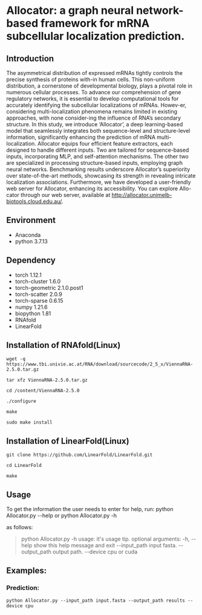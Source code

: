 # Allocator: a graph neural network-based framework for mRNA subcellular localization prediction.
## Introduction

The asymmetrical distribution of expressed mRNAs tightly controls the precise synthesis of proteins with-in human cells. This non-uniform distribution, a cornerstone of developmental biology, plays a pivotal role in numerous cellular processes. To advance our comprehension of gene regulatory networks, it is essential to develop computational tools for accurately identifying the subcellular localizations of mRNAs. Howev-er, considering multi-localization phenomena remains limited in existing approaches, with none consider-ing the influence of RNA’s secondary structure. In this study, we introduce ‘Allocator’, a deep learning-based model that seamlessly integrates both sequence-level and structure-level information, significantly enhancing the prediction of mRNA multi-localization. Allocator equips four efficient feature extractors, each designed to handle different inputs. Two are tailored for sequence-based inputs, incorporating MLP, and self-attention mechanisms. The other two are specialized in processing structure-based inputs, employing graph neural networks. Benchmarking results underscore Allocator’s superiority over state-of-the-art methods, showcasing its strength in revealing intricate localization associations. Furthermore, we have developed a user-friendly web server for Allocator, enhancing its accessibility. You can explore Allo-cator through our web server, available at http://allocator.unimelb-biotools.cloud.edu.au/.

## Environment
* Anaconda
* python 3.7.13

## Dependency

* torch   1.12.1
* torch-cluster   1.6.0
* torch-geometric   2.1.0.post1
* torch-scatter   2.0.9
* torch-sparse    0.6.15
* numpy		1.21.6
* biopython	1.81
* RNAfold
* LinearFold

## Installation of RNAfold(Linux)


```wget -q https://www.tbi.univie.ac.at/RNA/download/sourcecode/2_5_x/ViennaRNA-2.5.0.tar.gz```

```tar xfz ViennaRNA-2.5.0.tar.gz```

```cd /content/ViennaRNA-2.5.0```

```./configure```

```make```

```sudo make install```


## Installation of LinearFold(Linux)

```git clone https://github.com/LinearFold/LinearFold.git```

```cd LinearFold```

```make```


## Usage

To get the information the user needs to enter for help, run:
    python Allocator.py --help
 or
    python Allocator.py -h

as follows:

>python Allocator.py -h
usage: it's usage tip.
optional arguments:
  -h, --help            show this help message and exit
  --input_path          input fasta.
  --output_path         output path.
  --device              cpu or cuda

## Examples:

### Prediction:
```python Allocator.py --input_path input.fasta --output_path results --device cpu```
